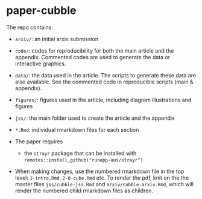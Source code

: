 # paper-cubble

The repo contains:

* `arxiv/`: an initial arxiv submission
* `code/`: codes for reproducibility for both the main article and the appendix. Commented codes are used to generate the data or interactive graphics.
* `data/`: the data used in the article. The scripts to generate these data are also available. See the commented code in reproducible scripts (main & appendix).
* `figures/`: figures used in the article, including diagram illustrations and figures
* `jss/`: the main folder used to create the article and the appendix
* `*.Rmd`: individual rmarkdown files for each section



* The paper requires 

    -  the `strayr` package that can be installed with `remotes::install_github("runapp-aus/strayr")`

* When making changes, use the numbered rmarkdown file in the top level: `1-intro.Rmd`, `2-0-cube.Rmd` etc. To render the pdf, knit on the the master files `jss/cubble-jss.Rmd` and `arxiv/cubble-arxiv.Rmd`, which will render the numbered child rmarkdown files as children.